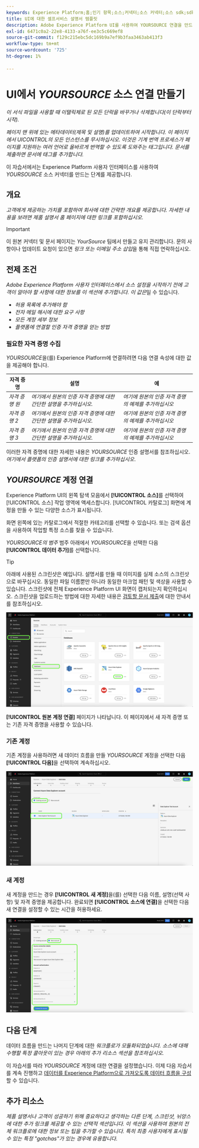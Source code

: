 ```yaml
---
keywords: Experience Platform;홈;인기 항목;소스;커넥터;소스 커넥터;소스 sdk;sdk;SDK
title: UI에 대한 셀프서비스 설명서 템플릿
description: Adobe Experience Platform UI를 사용하여 YOURSOURCE 연결을 만드는 방법을 알아봅니다.
exl-id: 6471c0a2-22e8-4133-a76f-ee3c5c669ef8
source-git-commit: f129c215ebc5dc169b9a7ef9b3faa3463ab413f3
workflow-type: tm+mt
source-wordcount: '725'
ht-degree: 1%

---
```


# UI에서 *YOURSOURCE* 소스 연결 만들기

*이 서식 파일을 사용할 때 이탤릭체로 된 모든 단락을 바꾸거나 삭제합니다(이 단락부터 시작).*

*페이지 맨 위에 있는 메타데이터(제목 및 설명)를 업데이트하여 시작합니다. 이 페이지에서 UICONTROL의 모든 인스턴스를 무시하십시오. 이것은 기계 번역 프로세스가 페이지를 지원하는 여러 언어로 올바르게 번역할 수 있도록 도와주는 태그입니다. 문서를 제출하면 문서에 태그를 추가합니다.*

이 자습서에서는 Experience Platform 사용자 인터페이스를 사용하여 *YOURSOURCE* 소스 커넥터를 만드는 단계를 제공합니다.

## 개요

*고객에게 제공하는 가치를 포함하여 회사에 대한 간략한 개요를 제공합니다. 자세한 내용을 보려면 제품 설명서 홈 페이지에 대한 링크를 포함하십시오.*

>[!IMPORTANT]
>
>이 원본 커넥터 및 문서 페이지는 *YourSource* 팀에서 만들고 유지 관리합니다. 문의 사항이나 업데이트 요청이 있으면 *링크 또는 이메일 주소 삽입*&#x200B;을 통해 직접 연락하십시오.

## 전제 조건

*Adobe Experience Platform 사용자 인터페이스에서 소스 설정을 시작하기 전에 고객이 알아야 할 사항에 대한 정보를 이 섹션에 추가합니다. 이 값은*&#x200B;일 수 있습니다.

* *허용 목록에 추가해야 함*
* *전자 메일 해시에 대한 요구 사항*
* *모든 계정 세부 정보*
* *플랫폼에 연결할 인증 자격 증명을 얻는 방법*

### 필요한 자격 증명 수집

*YOURSOURCE*&#x200B;을(를) Experience Platform에 연결하려면 다음 연결 속성에 대한 값을 제공해야 합니다.

| 자격 증명 | 설명 | 예 |
| --- | --- | --- |
| *자격 증명 원* | *여기에서 원본의 인증 자격 증명에 대한 간단한 설명을 추가하십시오.* | *여기에 원본의 인증 자격 증명의 예제를 추가하십시오* |
| *자격 증명 2* | *여기에서 원본의 인증 자격 증명에 대한 간단한 설명을 추가하십시오.* | *여기에 원본의 인증 자격 증명의 예제를 추가하십시오* |
| *자격 증명 3* | *여기에서 원본의 인증 자격 증명에 대한 간단한 설명을 추가하십시오.* | *여기에 원본의 인증 자격 증명의 예제를 추가하십시오* |

이러한 자격 증명에 대한 자세한 내용은 *YOURSOURCE* 인증 설명서를 참조하십시오. *여기에서 플랫폼의 인증 설명서에 대한 링크를 추가하십시오*.

## *YOURSOURCE* 계정 연결

Experience Platform UI의 왼쪽 탐색 모음에서 **[!UICONTROL 소스]**&#x200B;를 선택하여 [!UICONTROL 소스] 작업 영역에 액세스합니다. [!UICONTROL 카탈로그] 화면에 계정을 만들 수 있는 다양한 소스가 표시됩니다.

화면 왼쪽에 있는 카탈로그에서 적절한 카테고리를 선택할 수 있습니다. 또는 검색 옵션을 사용하여 작업할 특정 소스를 찾을 수 있습니다.

*YOURSOURCE의 범주* 범주 아래에서 *YOURSOURCE*&#x200B;을 선택한 다음 **[!UICONTROL 데이터 추가]**&#x200B;를 선택합니다.

>[!TIP]
>
>아래에 사용된 스크린샷은 예입니다. 설명서를 만들 때 이미지를 실제 소스의 스크린샷으로 바꾸십시오. 동일한 파일 이름뿐만 아니라 동일한 마크업 패턴 및 색상을 사용할 수 있습니다. 스크린샷에 전체 Experience Platform UI 화면이 캡처되는지 확인하십시오. 스크린샷을 업로드하는 방법에 대한 자세한 내용은 [검토할 문서 제출](./github.md)에 대한 안내서를 참조하십시오.

![카탈로그](../assets/ui/catalog.png)

**[!UICONTROL 원본 계정 연결]** 페이지가 나타납니다. 이 페이지에서 새 자격 증명 또는 기존 자격 증명을 사용할 수 있습니다.

### 기존 계정

기존 계정을 사용하려면 새 데이터 흐름을 만들 *YOURSOURCE* 계정을 선택한 다음 **[!UICONTROL 다음]**&#x200B;을 선택하여 계속하십시오.

![기존](../assets/ui/existing.png)

### 새 계정

새 계정을 만드는 경우 **[!UICONTROL 새 계정]**&#x200B;을(를) 선택한 다음 이름, 설명(선택 사항) 및 자격 증명을 제공합니다. 완료되면 **[!UICONTROL 소스에 연결]**&#x200B;을 선택한 다음 새 연결을 설정할 수 있는 시간을 허용하세요.

![새로 만들기](../assets/ui/new.png)

## 다음 단계

데이터 흐름을 만드는 나머지 단계에 대한 *워크플로가 모듈화되었습니다. 소스에 대해 수행할 특정 콜아웃이 있는 경우 아래의 추가 리소스 섹션을 참조하십시오.*

이 자습서를 따라 *YOURSOURCE* 계정에 대한 연결을 설정했습니다. 이제 다음 자습서를 계속 진행하고 [데이터를 Experience Platform으로 가져오도록 데이터 흐름을 구성](https://experienceleague.adobe.com/docs/experience-platform/sources/ui-tutorials/dataflow/crm.html)할 수 있습니다.

## 추가 리소스

*제품 설명서나 고객이 성공하기 위해 중요하다고 생각하는 다른 단계, 스크린샷, 뉘앙스에 대한 추가 링크를 제공할 수 있는 선택적 섹션입니다. 이 섹션을 사용하여 원본의 전체 워크플로에 대한 정보 또는 팁을 추가할 수 있습니다. 특히 최종 사용자에게 표시될 수 있는 특정 &quot;gotchas&quot;가 있는 경우에 유용합니다.*
